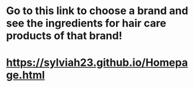 # Go to this link to choose a brand and see the ingredients for hair care products of that brand!
# https://sylviah23.github.io/Homepage.html